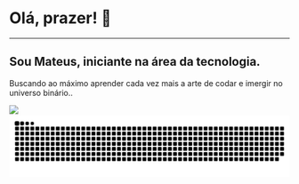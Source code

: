 # Olá, prazer! 🤝
<hr>
<h2> Sou Mateus, iniciante na área da tecnologia. </h2>

<p> Buscando ao máximo aprender cada vez mais a arte de codar e imergir no universo binário.. </p>        
<img src="../Dowloads/login.gif"
  
  ![Snake animation](https://github.com/ellen2121/ellen2121/blob/output/github-contribution-grid-snake.svg)
 
